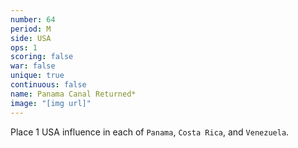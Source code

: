 ```yaml
---
number: 64
period: M
side: USA
ops: 1
scoring: false
war: false
unique: true
continuous: false
name: Panama Canal Returned*
image: "[img url]"
---
```

Place 1 USA influence in each of `Panama`, `Costa Rica`, and `Venezuela`.
